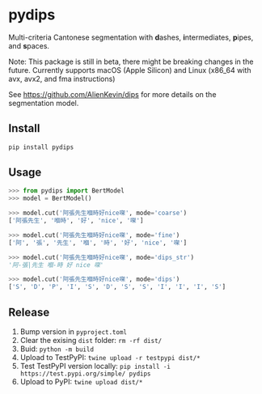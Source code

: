 # pydips

Multi-criteria Cantonese segmentation with **d**ashes, **i**ntermediates, **p**ipes, and **s**paces.

Note: This package is still in beta, there might be breaking changes in the future.
Currently supports macOS (Apple Silicon) and Linux (x86_64 with avx, avx2, and fma instructions)

See https://github.com/AlienKevin/dips for more details on the segmentation model.

## Install

```sh
pip install pydips
```

## Usage

```python
>>> from pydips import BertModel
>>> model = BertModel()

>>> model.cut('阿張先生嗰時好nice㗎', mode='coarse')
['阿張先生', '嗰時', '好', 'nice', '㗎']

>>> model.cut('阿張先生嗰時好nice㗎', mode='fine')
['阿', '張', '先生', '嗰', '時', '好', 'nice', '㗎']

>>> model.cut('阿張先生嗰時好nice㗎', mode='dips_str')
'阿-張|先生 嗰-時 好 nice 㗎'

>>> model.cut('阿張先生嗰時好nice㗎', mode='dips')
['S', 'D', 'P', 'I', 'S', 'D', 'S', 'S', 'I', 'I', 'I', 'S']
```

## Release

1. Bump version in `pyproject.toml`
2. Clear the exising `dist` folder: `rm -rf dist/`
3. Buid: `python -m build`
4. Upload to TestPyPI: `twine upload -r testpypi dist/*`
5. Test TestPyPI version locally: `pip install -i https://test.pypi.org/simple/ pydips`
6. Upload to PyPI: `twine upload dist/*`

